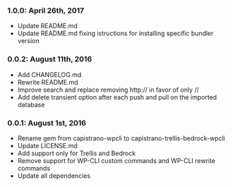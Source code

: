 ### 1.0.0: April 26th, 2017
* Update README.md
* Update README.md fixing istructions for installing specific bundler version

### 0.0.2: August 11th, 2016
* Add CHANGELOG.md
* Rewrite README.md
* Improve search and replace removing http:// in favor of only //
* Add delete transient option after each push and pull on the imported database

### 0.0.1: August 1st, 2016
* Rename gem from capistrano-wpcli to capistrano-trellis-bedrock-wpcli
* Update LICENSE.md
* Add support only for Trellis and Bedrock
* Remove support for WP-CLI custom commands and WP-CLI rewrite commands
* Update all dependencies
